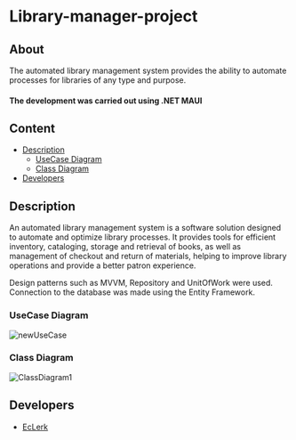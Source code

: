 # Library-manager-project  


## About

The automated library management system provides the ability to automate processes for libraries of any type and purpose.  
#### The development was carried out using .NET MAUI  

## Content
- [Description](#description)  
  - [UseCase Diagram](#usecase-diagram)
  - [Class Diagram](#class-diagram)
- [Developers](#developers)
## Description
An automated library management system is a software solution designed to automate and optimize library processes. It provides tools for efficient inventory, cataloging, storage and retrieval of books, as well as management of checkout and return of materials, helping to improve library operations and provide a better patron experience. 
  
Design patterns such as MVVM, Repository and UnitOfWork were used. Connection to the database was made using the Entity Framework.
### UseCase Diagram
![newUseCase](https://github.com/EcLerk/Library-manager-project/assets/87236352/4a2321cf-74f1-4ce4-b336-0be360be2ff4)

### Class Diagram
![ClassDiagram1](https://github.com/EcLerk/Library-manager-project/assets/87236352/b4462a77-a2e6-4153-9438-2df09d57e8ab)
## Developers

- [EcLerk](https://github.com/EcLerk)
